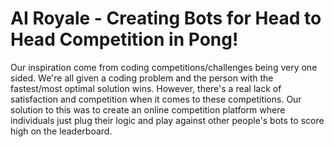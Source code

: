 # AI Royale - Creating Bots for Head to Head Competition in Pong!

Our inspiration come from coding competitions/challenges being very one sided. We're all given a coding problem and the person with the fastest/most optimal solution wins. However, there's a real lack of satisfaction and competition when it comes to these competitions. Our solution to this was to create an online competition platform where individuals just plug their logic and play against other people's bots to score high on the leaderboard.